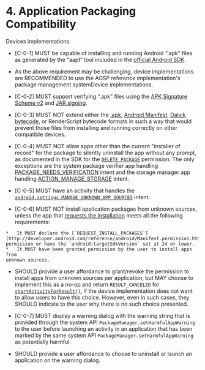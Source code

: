# 4\. Application Packaging Compatibility

Devices implementations:

*    [C-0-1] MUST be capable of installing and running Android “.apk” files as
generated by the “aapt” tool included in the
[official Android SDK](
http://developer.android.com/tools/help/index.html).
   *   As the above requirement may be challenging, device implementations are
   RECOMMENDED to use the AOSP reference implementation's package management
   systemDevice implementations.
*    [C-0-2] MUST support verifying “.apk” files using the
[APK Signature Scheme v2](https://source.android.com/security/apksigning/v2.html)
and [JAR signing](
https://source.android.com/security/apksigning/v2.html#v1-verification).
*    [C-0-3] MUST NOT extend either the
[.apk](http://developer.android.com/guide/components/fundamentals.html),
[Android Manifest](
http://developer.android.com/guide/topics/manifest/manifest-intro.html),
[Dalvik bytecode](https://android.googlesource.com/platform/dalvik/), or
RenderScript bytecode formats in such a way that would prevent those files from
installing and running correctly on other compatible devices.
*    [C-0-4] MUST NOT allow apps other than the current
"installer of record" for the package to silently uninstall the app without any
prompt, as documented in the SDK for the [`DELETE_PACKAGE`](
https://developer.android.com/reference/android/Manifest.permission.html#DELETE_PACKAGES)
permission. The only exceptions are the system package verifier app handling
[PACKAGE_NEEDS_VERIFICATION](
https://developer.android.com/reference/android/content/Intent.html#ACTION_PACKAGE_NEEDS_VERIFICATION)
intent and the storage manager app handling [ACTION_MANAGE_STORAGE](
https://developer.android.com/reference/android/os/storage/StorageManager.html#ACTION_MANAGE_STORAGE)
intent.

*    [C-0-5] MUST have an activity that handles the
[`android.settings.MANAGE_UNKNOWN_APP_SOURCES`](http://developer.android.com/reference/android/provider/Settings.html#ACTION_MANAGE_UNKNOWN_APP_SOURCES)
intent.

*    [C-0-6] MUST NOT install application packages from unknown
sources, unless the app that [requests the installation](https://developer.android.com/reference/android/content/Intent.html#ACTION_INSTALL_PACKAGE)
meets all the following requirements:

    *   It MUST declare the [`REQUEST_INSTALL_PACKAGES`](http://developer.android.com/reference/android/Manifest.permission.html#REQUEST_INSTALL_PACKAGES)
    permission or have the `android:targetSdkVersion` set at 24 or lower.
    *   It MUST have been granted permission by the user to install apps from
    unknown sources.

*    SHOULD provide a user affordance to grant/revoke the permission to
install apps from unknown sources per application, but MAY choose to implement
this as a no-op and return `RESULT_CANCELED` for [`startActivityForResult()`](
http://developer.android.com/reference/android/app/Activity.html#startActivityForResult%28android.content.Intent,int%29),
if the device implementation does not want to allow users to have this choice.
However, even in such cases, they SHOULD indicate to the user why there is no
such choice presented.

*    [C-0-7] MUST display a warning dialog with the warning string that is
provided through the system API `PackageManager.setHarmfulAppWarning`
to the user before launching an activity in an application that has been marked
by the same system API `PackageManager.setHarmfulAppWarning` as potentially
harmful.
*    SHOULD provide a user affordance to choose to uninstall or launch an
application on the warning dialog.